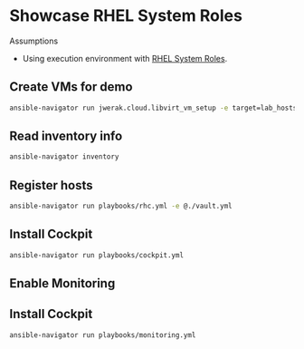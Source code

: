 # Showcase RHEL System Roles

Assumptions

- Using execution environment with [RHEL System Roles](https://access.redhat.com/articles/3050101).

## Create VMs for demo

```bash
ansible-navigator run jwerak.cloud.libvirt_vm_setup -e target=lab_hosts
```

## Read inventory info

```bash
ansible-navigator inventory
```

## Register hosts

```bash
ansible-navigator run playbooks/rhc.yml -e @./vault.yml
```

## Install Cockpit

```bash
ansible-navigator run playbooks/cockpit.yml
```

## Enable Monitoring


## Install Cockpit

```bash
ansible-navigator run playbooks/monitoring.yml
```